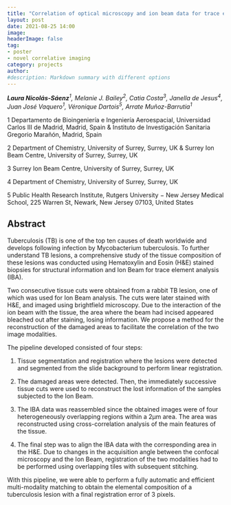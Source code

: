 ```yaml
---
title: "Correlation of optical microscopy and ion beam data for trace element spatial localization in TB lesions"
layout: post
date: 2021-08-25 14:00
image: 
headerImage: false
tag:
- poster
- novel correlative imaging
category: projects
author:
#description: Markdown summary with different options
---
```


_**Laura Nicolás-Sáenz**<sup>1</sup>, Melanie J. Bailey<sup>2</sup>, Catia Costa<sup>3</sup>, Janella de Jesus<sup>4</sup>, Juan José Vaquero<sup>1</sup>, Véronique Dartois<sup>5</sup>, Arrate Muñoz-Barrutia<sup>1</sup>_

1 Departamento de Bioingeniería e Ingeniería Aeroespacial, Universidad Carlos III de Madrid, Madrid, Spain & Instituto de Investigación Sanitaria Gregorio Marañón, Madrid, Spain

2 Department of Chemistry, University of Surrey, Surrey, UK & Surrey Ion Beam Centre, University of Surrey, Surrey, UK

3 Surrey Ion Beam Centre, University of Surrey, Surrey, UK

4 Department of Chemistry, University of Surrey, Surrey, UK

5 Public Health Research Institute, Rutgers University − New Jersey Medical School, 225 Warren St, Newark, New Jersey 07103, United States

## Abstract

Tuberculosis (TB) is one of the top ten causes of death worldwide and develops following infection by Mycobacterium tuberculosis. To further understand TB lesions, a comprehensive study of the tissue composition of these lesions was conducted using Hematoxylin and Eosin (H&E) stained biopsies for structural information and Ion Beam for trace element analysis (IBA).

Two consecutive tissue cuts were obtained from a rabbit TB lesion, one of which was used for Ion Beam analysis. The cuts were later stained with H&E, and imaged using brightfield microscopy. Due to the interaction of the ion beam with the tissue, the area where the beam had incised appeared bleached out after staining, losing information. We propose a method for the reconstruction of the damaged areas to facilitate the correlation of the two image modalities.

The pipeline developed consisted of four steps:

1) Tissue segmentation and registration where the lesions were detected and segmented from the slide background to perform linear registration.

2) The damaged areas were detected. Then, the immediately successive tissue cuts were used to reconstruct the lost information of the samples subjected to the Ion Beam.

3) The IBA data was reassembled since the obtained images were of four heterogeneously overlapping regions within a 2µm area. The area was reconstructed using cross-correlation analysis of the main features of the tissue.

4) The final step was to align the IBA data with the corresponding area in the H&E. Due to changes in the acquisition angle between the confocal microscopy and the Ion Beam, registration of the two modalities had to be performed using overlapping tiles with subsequent stitching.

With this pipeline, we were able to perform a fully automatic and efficient multi-modality matching to obtain the elemental composition of a tuberculosis lesion with a final registration error of 3 pixels.
